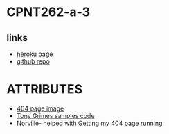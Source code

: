 # CPNT262-a-3

## links

* [heroku page](https://github.com/michaelhintz16/CPNT262-a-3/deployments/activity_log?environment=cpnt262-3a)
* [github repo](https://github.com/michaelhintz16/CPNT262-a-3)



# ATTRIBUTES
* [404 page image]( https://giphy.com/gifs/starwars-movie-star-wars-3ornjSL2sBcPflIDiU)
* [Tony Grimes samples code](https://gist.github.com/acidtone/8a188adf6e85a913f7f88c4f6cd53677#file-server-js)
* Norville- helped with Getting my 404 page running






